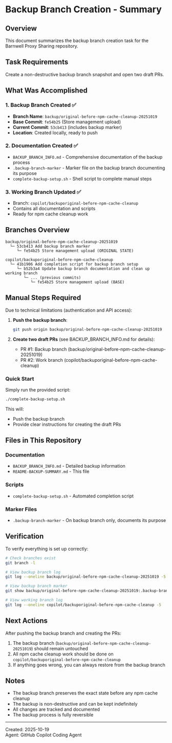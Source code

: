 # Backup Branch Creation - Summary

## Overview
This document summarizes the backup branch creation task for the Barnwell Proxy Sharing repository.

## Task Requirements
Create a non-destructive backup branch snapshot and open two draft PRs.

## What Was Accomplished

### 1. Backup Branch Created ✅
- **Branch Name**: `backup/original-before-npm-cache-cleanup-20251019`
- **Base Commit**: `fe54b25` (Store management upload)
- **Current Commit**: `53cb413` (includes backup marker)
- **Location**: Created locally, ready to push

### 2. Documentation Created ✅
- `BACKUP_BRANCH_INFO.md` - Comprehensive documentation of the backup process
- `.backup-branch-marker` - Marker file on the backup branch documenting its purpose
- `complete-backup-setup.sh` - Shell script to complete manual steps

### 3. Working Branch Updated ✅
- Branch: `copilot/backuporiginal-before-npm-cache-cleanup`
- Contains all documentation and scripts
- Ready for npm cache cleanup work

## Branches Overview

```
backup/original-before-npm-cache-cleanup-20251019
  └─ 53cb413 Add backup branch marker
     └─ fe54b25 Store management upload (ORIGINAL STATE)

copilot/backuporiginal-before-npm-cache-cleanup  
  └─ 41b1906 Add completion script for backup branch setup
     └─ b52b3a4 Update backup branch documentation and clean up working branch
        └─ ... (previous commits)
           └─ fe54b25 Store management upload (BASE)
```

## Manual Steps Required

Due to technical limitations (authentication and API access):

1. **Push the backup branch**:
   ```bash
   git push origin backup/original-before-npm-cache-cleanup-20251019
   ```

2. **Create two draft PRs** (see BACKUP_BRANCH_INFO.md for details):
   - PR #1: Backup branch (backup/original-before-npm-cache-cleanup-20251019)
   - PR #2: Work branch (copilot/backuporiginal-before-npm-cache-cleanup)

### Quick Start
Simply run the provided script:
```bash
./complete-backup-setup.sh
```

This will:
- Push the backup branch
- Provide clear instructions for creating the draft PRs

## Files in This Repository

### Documentation
- `BACKUP_BRANCH_INFO.md` - Detailed backup information
- `README-BACKUP-SUMMARY.md` - This file

### Scripts
- `complete-backup-setup.sh` - Automated completion script

### Marker Files
- `.backup-branch-marker` - On backup branch only, documents its purpose

## Verification

To verify everything is set up correctly:

```bash
# Check branches exist
git branch -l

# View backup branch log
git log --oneline backup/original-before-npm-cache-cleanup-20251019 -5

# View backup branch marker
git show backup/original-before-npm-cache-cleanup-20251019:.backup-branch-marker

# View working branch log
git log --oneline copilot/backuporiginal-before-npm-cache-cleanup -5
```

## Next Actions

After pushing the backup branch and creating the PRs:

1. The backup branch (`backup/original-before-npm-cache-cleanup-20251019`) should remain untouched
2. All npm cache cleanup work should be done on `copilot/backuporiginal-before-npm-cache-cleanup`
3. If anything goes wrong, you can always restore from the backup branch

## Notes

- The backup branch preserves the exact state before any npm cache cleanup
- The backup is non-destructive and can be kept indefinitely
- All changes are tracked and documented
- The backup process is fully reversible

---
Created: 2025-10-19  
Agent: GitHub Copilot Coding Agent
